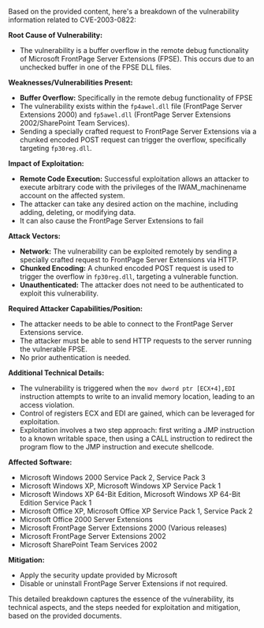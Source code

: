 Based on the provided content, here's a breakdown of the vulnerability information related to CVE-2003-0822:

**Root Cause of Vulnerability:**
- The vulnerability is a buffer overflow in the remote debug functionality of Microsoft FrontPage Server Extensions (FPSE). This occurs due to an unchecked buffer in one of the FPSE DLL files.

**Weaknesses/Vulnerabilities Present:**
- **Buffer Overflow:** Specifically in the remote debug functionality of FPSE
- The vulnerability exists within the `fp4awel.dll` file (FrontPage Server Extensions 2000) and `fp5awel.dll` (FrontPage Server Extensions 2002/SharePoint Team Services).
- Sending a specially crafted request to FrontPage Server Extensions via a chunked encoded POST request can trigger the overflow, specifically targeting `fp30reg.dll`.

**Impact of Exploitation:**
- **Remote Code Execution:** Successful exploitation allows an attacker to execute arbitrary code with the privileges of the IWAM_machinename account on the affected system.
-  The attacker can take any desired action on the machine, including adding, deleting, or modifying data.
-  It can also cause the FrontPage Server Extensions to fail

**Attack Vectors:**
- **Network:** The vulnerability can be exploited remotely by sending a specially crafted request to FrontPage Server Extensions via HTTP.
- **Chunked Encoding:** A chunked encoded POST request is used to trigger the overflow in `fp30reg.dll`, targeting a vulnerable function.
- **Unauthenticated:** The attacker does not need to be authenticated to exploit this vulnerability.

**Required Attacker Capabilities/Position:**
- The attacker needs to be able to connect to the FrontPage Server Extensions service.
- The attacker must be able to send HTTP requests to the server running the vulnerable FPSE.
- No prior authentication is needed.

**Additional Technical Details:**
- The vulnerability is triggered when the `mov dword ptr [ECX+4],EDI` instruction attempts to write to an invalid memory location, leading to an access violation.
- Control of registers ECX and EDI are gained, which can be leveraged for exploitation.
- Exploitation involves a two step approach: first writing a JMP instruction to a known writable space, then using a CALL instruction to redirect the program flow to the JMP instruction and execute shellcode.

**Affected Software:**
- Microsoft Windows 2000 Service Pack 2, Service Pack 3
- Microsoft Windows XP, Microsoft Windows XP Service Pack 1
- Microsoft Windows XP 64-Bit Edition, Microsoft Windows XP 64-Bit Edition Service Pack 1
- Microsoft Office XP, Microsoft Office XP Service Pack 1, Service Pack 2
- Microsoft Office 2000 Server Extensions
- Microsoft FrontPage Server Extensions 2000 (Various releases)
- Microsoft FrontPage Server Extensions 2002
- Microsoft SharePoint Team Services 2002

**Mitigation:**
- Apply the security update provided by Microsoft
- Disable or uninstall FrontPage Server Extensions if not required.

This detailed breakdown captures the essence of the vulnerability, its technical aspects, and the steps needed for exploitation and mitigation, based on the provided documents.